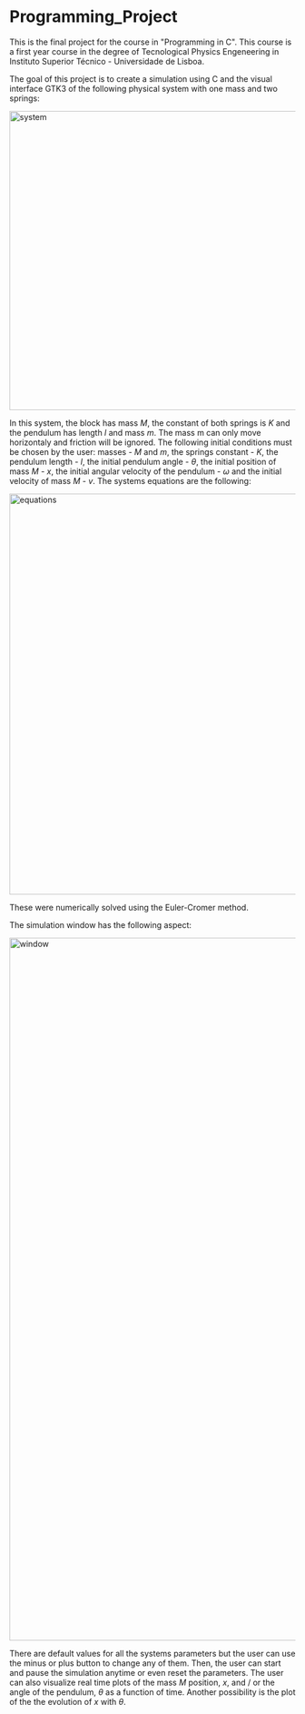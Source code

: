 # Programming_Project

This is the final project for the course in "Programming in C". This course is a first year course in the degree of Tecnological Physics Engeneering in Instituto Superior Técnico - Universidade de Lisboa.

The goal of this project is to create a simulation using C and the visual interface GTK3 of the following physical system with one mass and two springs:

<img width="526" alt="system" src="https://user-images.githubusercontent.com/31959975/221367061-83cd95d0-8192-4731-9cf7-a02d689ba4f8.png">

In this system, the block has mass $M$, the constant of both springs is $K$ and the pendulum has length $l$ and mass $m$. The mass m can only move horizontaly and friction will be ignored. The following initial conditions must be chosen by the user: masses - $M$ and $m$, the springs constant - $K$, the pendulum length - $l$, the initial pendulum angle - $\theta$, the initial position of mass $M$ - $x$, the initial angular velocity of the pendulum - $\omega$ and the initial velocity of mass $M$ - $v$. The systems equations are the following:

<img width="705" alt="equations" src="https://user-images.githubusercontent.com/31959975/221367856-729663c1-24b4-4dcc-a7e8-b2e93a631ce8.png">

These were numerically solved using the Euler-Cromer method.

The simulation window has the following aspect:

<img width="1236" alt="window" src="https://user-images.githubusercontent.com/31959975/221367678-38fa220f-a1ff-47e6-afba-06fbf20195f3.png">

There are default values for all the systems parameters but the user can use the minus or plus button to change any of them. Then, the user can start and pause the simulation anytime or even reset the parameters. The user can also visualize real time plots of the mass $M$ position, $x$, and / or the angle of the pendulum, $\theta$ as a function of time. Another possibility is the plot of the the evolution of $x$ with $\theta$.

